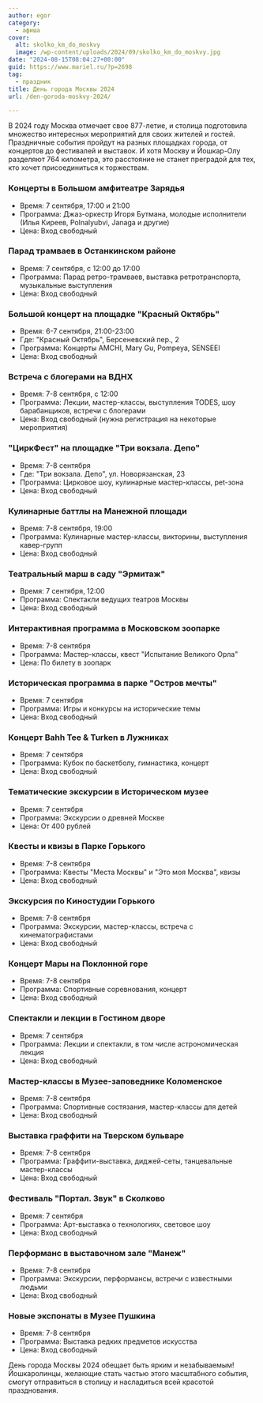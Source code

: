 ```yaml
---
author: egor
category:
  - афиша
cover:
  alt: skolko_km_do_moskvy
  image: /wp-content/uploads/2024/09/skolko_km_do_moskvy.jpg
date: "2024-08-15T08:04:27+00:00"
guid: https://www.mariel.ru/?p=2698
tag:
  - праздник
title: День города Москвы 2024
url: /den-goroda-moskvy-2024/

---
```

В 2024 году Москва отмечает свое 877-летие, и столица подготовила множество интересных мероприятий для своих жителей и гостей. Праздничные события пройдут на разных площадках города, от концертов до фестивалей и выставок. И хотя Москву и Йошкар-Олу разделяют 764 километра, это расстояние не станет преградой для тех, кто хочет присоединиться к торжествам.

### **Концерты в Большом амфитеатре Зарядья**

- Время: 7 сентября, 17:00 и 21:00
- Программа: Джаз-оркестр Игоря Бутмана, молодые исполнители (Илья Киреев, Polnalyubvi, Janaga и другие)
- Цена: Вход свободный

### **Парад трамваев в Останкинском районе**

- Время: 7 сентября, с 12:00 до 17:00
- Программа: Парад ретро-трамваев, выставка ретротранспорта, музыкальные выступления
- Цена: Вход свободный

### **Большой концерт на площадке "Красный Октябрь"**

- Время: 6-7 сентября, 21:00-23:00
- Где: "Красный Октябрь", Берсеневский пер., 2
- Программа: Концерты AMCHI, Mary Gu, Pompeya, SENSEEI
- Цена: Вход свободный

### **Встреча с блогерами на ВДНХ**

- Время: 7-8 сентября, с 12:00
- Программа: Лекции, мастер-классы, выступления TODES, шоу барабанщиков, встречи с блогерами
- Цена: Вход свободный (нужна регистрация на некоторые мероприятия)

### **"ЦиркФест" на площадке "Три вокзала. Депо"**

- Время: 7-8 сентября
- Где: "Три вокзала. Депо", ул. Новорязанская, 23
- Программа: Цирковое шоу, кулинарные мастер-классы, pet-зона
- Цена: Вход свободный

### **Кулинарные баттлы на Манежной площади**

- Время: 7-8 сентября, 19:00
- Программа: Кулинарные мастер-классы, викторины, выступления кавер-групп
- Цена: Вход свободный

### **Театральный марш в саду "Эрмитаж"**

- Время: 7 сентября, 12:00
- Программа: Спектакли ведущих театров Москвы
- Цена: Вход свободный

### **Интерактивная программа в Московском зоопарке**

- Время: 7-8 сентября
- Программа: Мастер-классы, квест "Испытание Великого Орла"
- Цена: По билету в зоопарк

### **Историческая программа в парке "Остров мечты"**

- Время: 7 сентября
- Программа: Игры и конкурсы на исторические темы
- Цена: Вход свободный

### **Концерт Bahh Tee & Turken в Лужниках**

- Время: 7 сентября
- Программа: Кубок по баскетболу, гимнастика, концерт
- Цена: Вход свободный

### **Тематические экскурсии в Историческом музее**

- Время: 7 сентября
- Программа: Экскурсии о древней Москве
- Цена: От 400 рублей

### **Квесты и квизы в Парке Горького**

- Время: 7-8 сентября
- Программа: Квесты "Места Москвы" и "Это моя Москва", квизы
- Цена: Вход свободный

### **Экскурсия по Киностудии Горького**

- Время: 7-8 сентября
- Программа: Экскурсии, мастер-классы, встреча с кинематографистами
- Цена: Вход свободный

### **Концерт Мары на Поклонной горе**

- Время: 7-8 сентября
- Программа: Спортивные соревнования, концерт
- Цена: Вход свободный

### **Спектакли и лекции в Гостином дворе**

- Время: 7 сентября
- Программа: Лекции и спектакли, в том числе астрономическая лекция
- Цена: Вход свободный

### **Мастер-классы в Музее-заповеднике Коломенское**

- Время: 7-8 сентября
- Программа: Спортивные состязания, мастер-классы для детей
- Цена: Вход свободный

### **Выставка граффити на Тверском бульваре**

- Время: 7-8 сентября
- Программа: Граффити-выставка, диджей-сеты, танцевальные мастер-классы
- Цена: Вход свободный

### **Фестиваль "Портал. Звук" в Сколково**

- Время: 7 сентября
- Программа: Арт-выставка о технологиях, световое шоу
- Цена: Вход свободный

### **Перформанс в выставочном зале "Манеж"**

- Время: 7-8 сентября
- Программа: Экскурсии, перформансы, встречи с известными людьми
- Цена: Вход свободный

### **Новые экспонаты в Музее Пушкина**

- Время: 7-8 сентября
- Программа: Выставка редких предметов искусства
- Цена: Вход свободный

День города Москвы 2024 обещает быть ярким и незабываемым! Йошкаролинцы, желающие стать частью этого масштабного события, смогут отправиться в столицу и насладиться всей красотой празднования.
